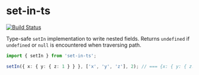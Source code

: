 # set-in-ts

[![Build Status](https://travis-ci.org/tp/set-in-ts.svg?branch=master)](https://travis-ci.org/tp/set-in-ts)

Type-safe `setIn` implementation to write nested fields. Returns `undefined` if `undefined` or `null` is encountered when traversing path.

```ts
import { setIn } from 'set-in-ts';

setIn({ x: { y: { z: 1 } } }, ['x', 'y', 'z'], 2); // === {x: { y: { z: 2 } } }
```

